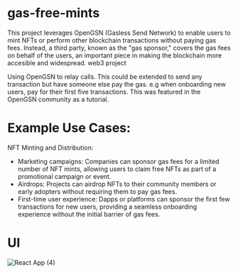 # gas-free-mints 
This project leverages OpenGSN (Gasless Send Network) to enable users to mint NFTs or perform other blockchain transactions without paying gas fees. Instead, a third party, known as the "gas sponsor," covers the gas fees on behalf of the users, an important piece in making the blockchain more accesible and widespread.
web3 project

Using OpenGSN to relay calls. This could be extended to send any transaction but have someone else pay the gas. e.g when onboarding new users, pay for their first five transactions. This was featured in the OpenGSN community as a tutorial.

# Example Use Cases:

NFT Minting and Distribution:

- Marketing campaigns: Companies can sponsor gas fees for a limited number of NFT mints, allowing users to claim free NFTs as part of a promotional campaign or event.
- Airdrops: Projects can airdrop NFTs to their community members or early adopters without requiring them to pay gas fees.
- First-time user experience: Dapps or platforms can sponsor the first few transactions for new users, providing a seamless onboarding experience without the initial barrier of gas fees.

# UI
![React App (4)](https://user-images.githubusercontent.com/98053458/158665524-5e931bda-4e9b-4ede-b28e-9c53a2e09f8d.png)
